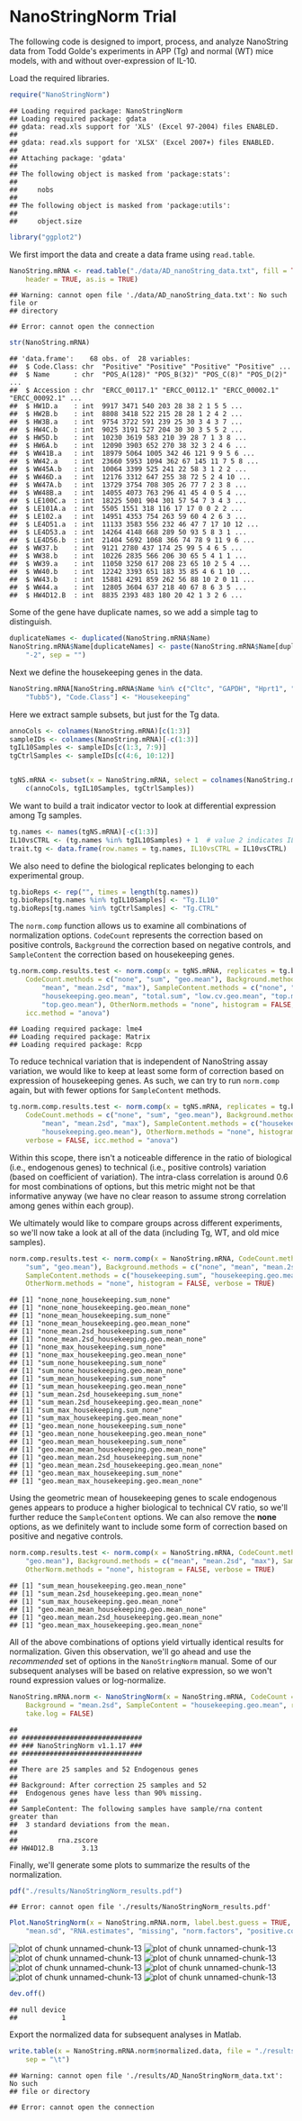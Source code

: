 NanoStringNorm Trial
========================================================

The following code is designed to import, process, and analyze NanoString data from Todd Golde's experiments in APP (Tg) and normal (WT) mice models, with and without over-expression of IL-10.

Load the required libraries.

```r
require("NanoStringNorm")
```

```
## Loading required package: NanoStringNorm
## Loading required package: gdata
## gdata: read.xls support for 'XLS' (Excel 97-2004) files ENABLED.
## 
## gdata: read.xls support for 'XLSX' (Excel 2007+) files ENABLED.
## 
## Attaching package: 'gdata'
## 
## The following object is masked from 'package:stats':
## 
##     nobs
## 
## The following object is masked from 'package:utils':
## 
##     object.size
```

```r
library("ggplot2")
```



We first import the data and create a data frame using `read.table`.

```r
NanoString.mRNA <- read.table("./data/AD_nanoString_data.txt", fill = TRUE, 
    header = TRUE, as.is = TRUE)
```

```
## Warning: cannot open file './data/AD_nanoString_data.txt': No such file or
## directory
```

```
## Error: cannot open the connection
```

```r
str(NanoString.mRNA)
```

```
## 'data.frame':	68 obs. of  28 variables:
##  $ Code.Class: chr  "Positive" "Positive" "Positive" "Positive" ...
##  $ Name      : chr  "POS_A(128)" "POS_B(32)" "POS_C(8)" "POS_D(2)" ...
##  $ Accession : chr  "ERCC_00117.1" "ERCC_00112.1" "ERCC_00002.1" "ERCC_00092.1" ...
##  $ HW1D.a    : int  9917 3471 540 203 28 38 2 1 5 5 ...
##  $ HW2B.b    : int  8808 3418 522 215 28 28 1 2 4 2 ...
##  $ HW3B.a    : int  9754 3722 591 239 25 30 3 4 3 7 ...
##  $ HW4C.b    : int  9025 3191 527 204 30 30 3 5 5 2 ...
##  $ HW5D.b    : int  10230 3619 583 210 39 28 7 1 3 8 ...
##  $ HW6A.b    : int  12090 3903 652 270 38 32 3 2 4 6 ...
##  $ WW41B.a   : int  18979 5064 1005 342 46 121 9 9 5 6 ...
##  $ WW42.a    : int  23660 5953 1094 362 67 145 11 7 5 8 ...
##  $ WW45A.b   : int  10064 3399 525 241 22 58 3 1 2 2 ...
##  $ WW46D.a   : int  12176 3312 647 255 38 72 5 2 4 10 ...
##  $ WW47A.b   : int  13729 3754 708 305 26 77 7 2 3 8 ...
##  $ WW48B.a   : int  14055 4073 763 296 41 45 4 0 5 4 ...
##  $ LE100C.a  : int  18225 5001 904 301 57 54 7 3 4 3 ...
##  $ LE101A.a  : int  5505 1551 318 116 17 17 0 0 2 2 ...
##  $ LE102.a   : int  14951 4353 754 263 59 60 4 2 6 3 ...
##  $ LE4D51.a  : int  11133 3583 556 232 46 47 7 17 10 12 ...
##  $ LE4D53.a  : int  14264 4148 668 289 50 93 5 8 3 1 ...
##  $ LE4D56.b  : int  21404 5692 1068 366 74 78 9 11 9 6 ...
##  $ WW37.b    : int  9121 2780 437 174 25 99 5 4 6 5 ...
##  $ WW38.b    : int  10226 2835 566 206 30 65 5 4 1 1 ...
##  $ WW39.a    : int  11050 3250 617 208 23 65 10 2 5 4 ...
##  $ WW40.b    : int  12242 3393 651 183 35 85 4 6 1 10 ...
##  $ WW43.b    : int  15881 4291 859 262 56 88 10 2 0 11 ...
##  $ WW44.a    : int  12805 3604 637 218 40 67 8 6 3 5 ...
##  $ HW4D12.B  : int  8835 2393 483 180 20 42 1 3 2 6 ...
```


Some of the gene have duplicate names, so we add a simple tag to distinguish.

```r
duplicateNames <- duplicated(NanoString.mRNA$Name)
NanoString.mRNA$Name[duplicateNames] <- paste(NanoString.mRNA$Name[duplicateNames], 
    "-2", sep = "")
```


Next we define the housekeeping genes in the data.

```r
NanoString.mRNA[NanoString.mRNA$Name %in% c("Cltc", "GAPDH", "Hprt1", "Pgk1", 
    "Tubb5"), "Code.Class"] <- "Housekeeping"
```


Here we extract sample subsets, but just for the Tg data.

```r
annoCols <- colnames(NanoString.mRNA)[c(1:3)]
sampleIDs <- colnames(NanoString.mRNA)[-c(1:3)]
tgIL10Samples <- sampleIDs[c(1:3, 7:9)]
tgCtrlSamples <- sampleIDs[c(4:6, 10:12)]


tgNS.mRNA <- subset(x = NanoString.mRNA, select = colnames(NanoString.mRNA) %in% 
    c(annoCols, tgIL10Samples, tgCtrlSamples))
```


We want to build a trait indicator vector to look at differential expression among Tg samples.

```r
tg.names <- names(tgNS.mRNA)[-c(1:3)]
IL10vsCTRL <- (tg.names %in% tgIL10Samples) + 1  # value 2 indicates IL10 class
trait.tg <- data.frame(row.names = tg.names, IL10vsCTRL = IL10vsCTRL)
```


We also need to define the biological replicates belonging to each experimental group.

```r
tg.bioReps <- rep("", times = length(tg.names))
tg.bioReps[tg.names %in% tgIL10Samples] <- "Tg.IL10"
tg.bioReps[tg.names %in% tgCtrlSamples] <- "Tg.CTRL"
```


The `norm.comp` function allows us to examine all combinations of normalization options. `CodeCount` represents the correction based on positive controls, `Background` the correction based on negative controls, and `SampleContent` the correction based on housekeeping genes. 

```r
tg.norm.comp.results.test <- norm.comp(x = tgNS.mRNA, replicates = tg.bioReps, 
    CodeCount.methods = c("none", "sum", "geo.mean"), Background.methods = c("none", 
        "mean", "mean.2sd", "max"), SampleContent.methods = c("none", "housekeeping.sum", 
        "housekeeping.geo.mean", "total.sum", "low.cv.geo.mean", "top.mean", 
        "top.geo.mean"), OtherNorm.methods = "none", histogram = FALSE, verbose = FALSE, 
    icc.method = "anova")
```

```
## Loading required package: lme4
## Loading required package: Matrix
## Loading required package: Rcpp
```


To reduce technical variation that is independent of NanoString assay variation, we would like to keep at least some form of correction based on expression of housekeeping genes. As such, we can try to run `norm.comp` again, but with fewer options for `SampleContent` methods.

```r
tg.norm.comp.results.test <- norm.comp(x = tgNS.mRNA, replicates = tg.bioReps, 
    CodeCount.methods = c("none", "sum", "geo.mean"), Background.methods = c("none", 
        "mean", "mean.2sd", "max"), SampleContent.methods = c("housekeeping.sum", 
        "housekeeping.geo.mean"), OtherNorm.methods = "none", histogram = FALSE, 
    verbose = FALSE, icc.method = "anova")
```


Within this scope, there isn't a noticeable difference in the ratio of biological (i.e., endogenous genes) to technical (i.e., positive controls) variation (based on coefficient of variation). The intra-class correlation is around 0.6 for most combinations of options, but this metric might not be that informative anyway (we have no clear reason to assume strong correlation among genes within each group).

We ultimately would like to compare groups across different experiments, so we'll now take a look at all of the data (including Tg, WT, and old mice samples).

```r
norm.comp.results.test <- norm.comp(x = NanoString.mRNA, CodeCount.methods = c("none", 
    "sum", "geo.mean"), Background.methods = c("none", "mean", "mean.2sd", "max"), 
    SampleContent.methods = c("housekeeping.sum", "housekeeping.geo.mean"), 
    OtherNorm.methods = "none", histogram = FALSE, verbose = TRUE)
```

```
## [1] "none_none_housekeeping.sum_none"
## [1] "none_none_housekeeping.geo.mean_none"
## [1] "none_mean_housekeeping.sum_none"
## [1] "none_mean_housekeeping.geo.mean_none"
## [1] "none_mean.2sd_housekeeping.sum_none"
## [1] "none_mean.2sd_housekeeping.geo.mean_none"
## [1] "none_max_housekeeping.sum_none"
## [1] "none_max_housekeeping.geo.mean_none"
## [1] "sum_none_housekeeping.sum_none"
## [1] "sum_none_housekeeping.geo.mean_none"
## [1] "sum_mean_housekeeping.sum_none"
## [1] "sum_mean_housekeeping.geo.mean_none"
## [1] "sum_mean.2sd_housekeeping.sum_none"
## [1] "sum_mean.2sd_housekeeping.geo.mean_none"
## [1] "sum_max_housekeeping.sum_none"
## [1] "sum_max_housekeeping.geo.mean_none"
## [1] "geo.mean_none_housekeeping.sum_none"
## [1] "geo.mean_none_housekeeping.geo.mean_none"
## [1] "geo.mean_mean_housekeeping.sum_none"
## [1] "geo.mean_mean_housekeeping.geo.mean_none"
## [1] "geo.mean_mean.2sd_housekeeping.sum_none"
## [1] "geo.mean_mean.2sd_housekeeping.geo.mean_none"
## [1] "geo.mean_max_housekeeping.sum_none"
## [1] "geo.mean_max_housekeeping.geo.mean_none"
```


Using the geometric mean of housekeeping genes to scale endogenous genes appears to produce a higher biological to technical CV ratio, so we'll further reduce the `SampleContent` options. We can also remove the **none** options, as we definitely want to include some form of correction based on positive and negative controls.

```r
norm.comp.results.test <- norm.comp(x = NanoString.mRNA, CodeCount.methods = c("sum", 
    "geo.mean"), Background.methods = c("mean", "mean.2sd", "max"), SampleContent.methods = c("housekeeping.geo.mean"), 
    OtherNorm.methods = "none", histogram = FALSE, verbose = TRUE)
```

```
## [1] "sum_mean_housekeeping.geo.mean_none"
## [1] "sum_mean.2sd_housekeeping.geo.mean_none"
## [1] "sum_max_housekeeping.geo.mean_none"
## [1] "geo.mean_mean_housekeeping.geo.mean_none"
## [1] "geo.mean_mean.2sd_housekeeping.geo.mean_none"
## [1] "geo.mean_max_housekeeping.geo.mean_none"
```


All of the above combinations of options yield virtually identical results for normalization. Given this observation, we'll go ahead and use the *recommended* set of options in the `NanoStringNorm` manual. Some of our subsequent analyses will be based on relative expression, so we won't round expression values or log-normalize.

```r
NanoString.mRNA.norm <- NanoStringNorm(x = NanoString.mRNA, CodeCount = "geo.mean", 
    Background = "mean.2sd", SampleContent = "housekeeping.geo.mean", round.values = FALSE, 
    take.log = FALSE)
```

```
## 
## ##############################
## ### NanoStringNorm v1.1.17 ###
## ##############################
## 
## There are 25 samples and 52 Endogenous genes 
## 
## Background: After correction 25 samples and 52 
## 	Endogenous genes have less than 90% missing. 
## 
## SampleContent: The following samples have sample/rna content greater than 
## 	3 standard deviations from the mean.
## 
##          rna.zscore
## HW4D12.B       3.13
```

Finally, we'll generate some plots to summarize the results of the normalization.

```r
pdf("./results/NanoStringNorm_results.pdf")
```

```
## Error: cannot open file './results/NanoStringNorm_results.pdf'
```

```r
Plot.NanoStringNorm(x = NanoString.mRNA.norm, label.best.guess = TRUE, plot.type = c("cv", 
    "mean.sd", "RNA.estimates", "missing", "norm.factors", "positive.controls"))
```

![plot of chunk unnamed-chunk-13](figure/unnamed-chunk-131.png) ![plot of chunk unnamed-chunk-13](figure/unnamed-chunk-132.png) ![plot of chunk unnamed-chunk-13](figure/unnamed-chunk-133.png) ![plot of chunk unnamed-chunk-13](figure/unnamed-chunk-134.png) ![plot of chunk unnamed-chunk-13](figure/unnamed-chunk-135.png) ![plot of chunk unnamed-chunk-13](figure/unnamed-chunk-136.png) ![plot of chunk unnamed-chunk-13](figure/unnamed-chunk-137.png) ![plot of chunk unnamed-chunk-13](figure/unnamed-chunk-138.png) 

```r
dev.off()
```

```
## null device 
##           1
```


Export the normalized data for subsequent analyses in Matlab.

```r
write.table(x = NanoString.mRNA.norm$normalized.data, file = "./results/AD_NanoStringNorm_data.txt", 
    sep = "\t")
```

```
## Warning: cannot open file './results/AD_NanoStringNorm_data.txt': No such
## file or directory
```

```
## Error: cannot open the connection
```



